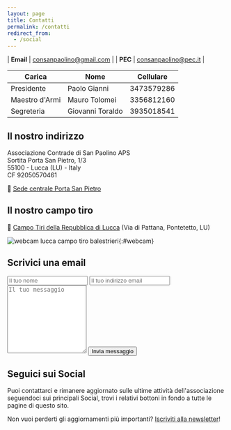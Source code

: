 ```yaml
---
layout: page
title: Contatti
permalink: /contatti
redirect_from:
  - /social
---
```


| **Email** | consanpaolino@gmail.com |
| **PEC**   | consanpaolino@pec.it    |

| Carica         | Nome             | Cellulare  |
| -------------- | ---------------- | ---------- |
| Presidente     | Paolo Gianni     | 3473579286 |
| Maestro d'Armi | Mauro Tolomei    | 3356812160 |
| Segreteria     | Giovanni Toraldo | 3935018541 |

## Il nostro indirizzo

Associazione Contrade di San Paolino APS<br/>
Sortita Porta San Pietro, 1/3<br/>
55100 - Lucca (LU) - Italy<br/>
CF 92050570461<br/>

📍 [Sede centrale Porta San Pietro](https://goo.gl/maps/NCqcGoRuVNQa8X2T9)

## Il nostro campo tiro

📍 [Campo Tiri della Repubblica di Lucca](https://goo.gl/maps/j7VtRqNSK9Eyjjmf7) (Via di Pattana, Pontetetto, LU)

![webcam lucca campo tiro balestrieri](https://consanpaolino.s3.fr-par.scw.cloud/campotiro.jpg){:#webcam}

## Scrivici una email

<form class="wj-contact" action="https://formspree.io/{{site.author.email}}" method="POST">
    <input type="text" name="name" placeholder="Il tuo nome">
    <input type="email" name="_replyto" placeholder="Il tuo indirizzo email">
    <textarea type="text" name="content" rows="10" placeholder="Il tuo messaggio"></textarea>
    <input type="hidden" name="_subject" value="Richiesta contatto sito">
    <input type="text" name="_gotcha" style="display:none">
    <input type="hidden" name="_language" value="it" />
    <input type="submit" value="Invia messaggio">
</form>

## Seguici sui Social

Puoi contattarci e rimanere aggiornato sulle ultime attività dell'associazione
seguendoci sui principali Social, trovi i relativi bottoni in fondo a tutte le
pagine di questo sito.

Non vuoi perderti gli aggiornamenti più importanti? [Iscriviti alla newsletter](/newsletter)!
